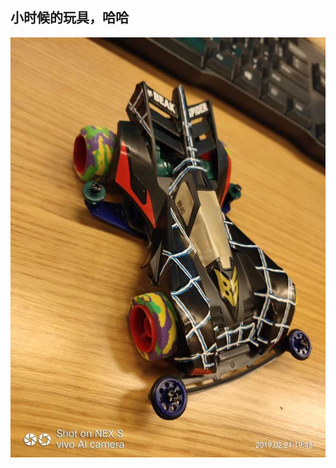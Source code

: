 [prop:title]: 赛车
[prop:date]: 2019年2月21日
[prop:tags]: life

## 小时候的玩具，哈哈<br>
<img src='https://raw.githubusercontent.com/qq443672581/qq443672581.github.io/master/imgs/201902/蜘蛛王.jpg' /><br>
